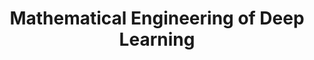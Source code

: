 ---
title: Mathematical Engineering of Deep Learning
tags: [Deep Learning,Mathematical]
style: fill
color: info
description: Overviewing deep learning foundations, the treatment includes convolutional neural networks recurrent neural networks, transformers, generative adversarial networks, diffusion models, reinforcement learning, graphical neural networks, and multiple tricks of the trade.
external_url: https://deeplearningmath.org/

---